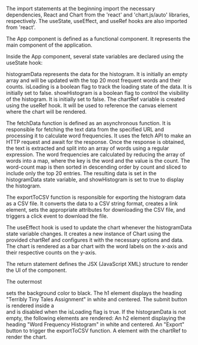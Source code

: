 The import statements at the beginning import the necessary dependencies, React and Chart from the 'react' and 'chart.js/auto' libraries, respectively. The useState, useEffect, and useRef hooks are also imported from 'react'.

The App component is defined as a functional component. It represents the main component of the application.

Inside the App component, several state variables are declared using the useState hook:

histogramData represents the data for the histogram. It is initially an empty array and will be updated with the top 20 most frequent words and their counts.
isLoading is a boolean flag to track the loading state of the data. It is initially set to false.
showHistogram is a boolean flag to control the visibility of the histogram. It is initially set to false.
The chartRef variable is created using the useRef hook. It will be used to reference the canvas element where the chart will be rendered.

The fetchData function is defined as an asynchronous function. It is responsible for fetching the text data from the specified URL and processing it to calculate word frequencies. It uses the fetch API to make an HTTP request and await for the response. Once the response is obtained, the text is extracted and split into an array of words using a regular expression. The word frequencies are calculated by reducing the array of words into a map, where the key is the word and the value is the count. The word-count map is then sorted in descending order by count and sliced to include only the top 20 entries. The resulting data is set in the histogramData state variable, and showHistogram is set to true to display the histogram.

The exportToCSV function is responsible for exporting the histogram data as a CSV file. It converts the data to a CSV string format, creates a link element, sets the appropriate attributes for downloading the CSV file, and triggers a click event to download the file.

The useEffect hook is used to update the chart whenever the histogramData state variable changes. It creates a new instance of Chart using the provided chartRef and configures it with the necessary options and data. The chart is rendered as a bar chart with the word labels on the x-axis and their respective counts on the y-axis.

The return statement defines the JSX (JavaScript XML) structure to render the UI of the component.

The outermost <div> sets the background color to black.
The h1 element displays the heading "Terribly Tiny Tales Assignment" in white and centered.
The submit button is rendered inside a <div> and is disabled when the isLoading flag is true.
If the histogramData is not empty, the following elements are rendered:
An h2 element displaying the heading "Word Frequency Histogram" in white and centered.
An "Export" button to trigger the exportToCSV function.
A <canvas> element with the chartRef to render the chart.
